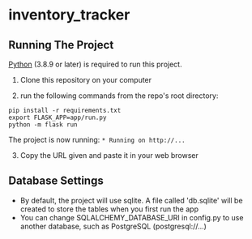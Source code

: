 # inventory_tracker

## Running The Project

[Python](https://www.python.org/downloads/) (3.8.9 or later) is required to run this project.

1. Clone this repository on your computer

2.  run the following commands from the repo's root directory:
```
pip install -r requirements.txt
export FLASK_APP=app/run.py
python -m flask run
```
The project is now running: ```* Running on http://... ```

3. Copy the URL given and paste it in your web browser


## Database Settings

- By default, the project will use sqlite. A file called 'db.sqlite' will be created to store the tables when you first run the app<br>
- You can change SQLALCHEMY_DATABASE_URI in config.py to use another database, such as PostgreSQL (postgresql://...)

